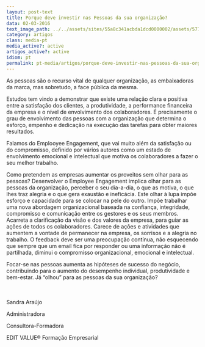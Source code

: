 ```yaml
---
layout: post-text
title: Porque deve investir nas Pessoas da sua organização?
data: 02-03-2016
text_image_path: ../../assets/sites/55a8c341acbda1dcd0000002/assets/5770f2f6acbda1a97d000942/_2.jpg
category: artigos
class: media-pt
media_active?: active
artigos_active?: active
idiom: pt
permalink: pt-media/artigos/porque-deve-investir-nas-pessoas-da-sua-organizacao
---
```


As pessoas são o recurso vital de qualquer organização, as embaixadoras da marca, mas sobretudo, a face pública da mesma.

Estudos tem vindo a demonstrar que existe uma relação clara e positiva entre a satisfação dos clientes, a produtividade, a performance financeira da empresa e o nível de envolvimento dos colaboradores. É precisamente o grau de envolvimento das pessoas com a organização que determina o esforço, empenho e dedicação na execução das tarefas para obter maiores resultados.

Falamos do Emplooyee Engagement, que vai muito além da satisfação ou do compromisso, definido por vários autores como um estado de envolvimento emocional e intelectual que motiva os colaboradores a fazer o seu melhor trabalho.

Como pretendem as empresas aumentar os proveitos sem olhar para as pessoas? Desenvolver o Employee Engagement implica olhar para as pessoas da organização, perceber o seu dia-a-dia, o que as motiva, o que lhes traz alegria e o que gera exaustão e ineficácia. Este olhar à lupa impõe esforço e capacidade para se colocar na pele do outro. Impõe trabalhar uma nova abordagem organizacional baseada na confiança, integridade, compromisso e comunicação entre os gestores e os seus membros. Acarreta a clarificação da visão e dos valores da empresa, para guiar as ações de todos os colaboradores. Carece de ações e atividades que aumentem a vontade de permanecer na empresa, os sorrisos e a alegria no trabalho. O feedback deve ser uma preocupação contínua, não esquecendo que sempre que um email fica por responder ou uma informação não é partilhada, diminui o compromisso organizacional, emocional e intelectual.

Focar-se nas pessoas aumenta as hipóteses de sucesso do negócio, contribuindo para o aumento do desempenho individual, produtividade e bem-estar. Já “olhou” para as pessoas da sua organização?<br><br><br>

Sandra Araújo

Administradora

Consultora-Formadora

EDIT VALUE® Formação Empresarial
